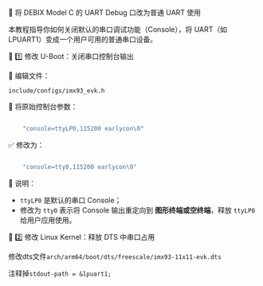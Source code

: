 🔄 将 DEBIX Model C 的 UART Debug 口改为普通 UART 使用

本教程指导你如何关闭默认的串口调试功能（Console），将 UART（如 LPUART1）变成一个用户可用的普通串口设备。



🧱 1️⃣ 修改 U-Boot：关闭串口控制台输出

📁 编辑文件：

```
include/configs/imx93_evk.h
```

🔧 将原始控制台参数：

```c

    "console=ttyLP0,115200 earlycon\0"

```

✅ 修改为：

```c

    "console=tty0,115200 earlycon\0"

```

📌 说明：

- `ttyLP0` 是默认的串口 Console；
- 修改为 `tty0` 表示将 Console 输出重定向到 **图形终端或空终端**，释放 `ttyLP0` 给用户应用使用。



🧬 2️⃣ 修改 Linux Kernel：释放 DTS 中串口占用

修改dts文件`arch/arm64/boot/dts/freescale/imx93-11x11-evk.dts`

注释掉`stdout-path = &lpuart1;`

